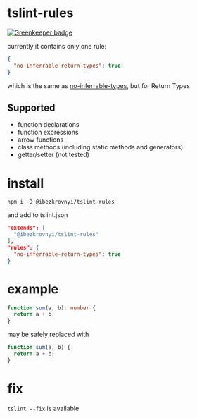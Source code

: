 # tslint-rules

[![Greenkeeper badge](https://badges.greenkeeper.io/ibezkrovnyi/tslint-rules.svg)](https://greenkeeper.io/)

currently it contains only one rule:

```json
{
  "no-inferrable-return-types": true
}
```

which is the same as [no-inferrable-types](https://palantir.github.io/tslint/rules/no-inferrable-types/), but for Return Types

## Supported
* function declarations
* function expressions
* arrow functions
* class methods (including static methods and generators)
* getter/setter (not tested)

# install

```
npm i -D @ibezkrovnyi/tslint-rules
```

and add to tslint.json
```json
"extends": [
  "@ibezkrovnyi/tslint-rules"
],
"rules": {
  "no-inferrable-return-types": true
}
```

# example

```ts
function sum(a, b): number {
  return a + b;
}
```

may be safely replaced with
```ts
function sum(a, b) {
  return a + b;
}
```

# fix
`tslint --fix` is available
